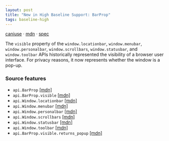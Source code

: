```yaml
---
layout: post
title: "New in High Baseline Support: BarProp"
tags: baseline-high
---
```


[caniuse](https://caniuse.com/?search=barprop) · [mdn](https://developer.mozilla.org/en-US/search?q=BarProp) · [spec](https://html.spec.whatwg.org/multipage/nav-history-apis.html#browser-interface-elements)

The `visible` property of the `window.locationbar`, `window.menubar`, `window.personalbar`, `window.scrollbars`, `window.statusbar`, and `window.toolbar` APIs historically represented the visibility of a browser user interface. For privacy reasons, it now represents whether the window is a pop-up.

### Source features

- ``api.BarProp`` [[mdn]](https://developer.mozilla.org/en-US/search?q=api.BarProp)
- ``api.BarProp.visible`` [[mdn]](https://developer.mozilla.org/en-US/search?q=api.BarProp.visible)
- ``api.Window.locationbar`` [[mdn]](https://developer.mozilla.org/en-US/search?q=api.Window.locationbar)
- ``api.Window.menubar`` [[mdn]](https://developer.mozilla.org/en-US/search?q=api.Window.menubar)
- ``api.Window.personalbar`` [[mdn]](https://developer.mozilla.org/en-US/search?q=api.Window.personalbar)
- ``api.Window.scrollbars`` [[mdn]](https://developer.mozilla.org/en-US/search?q=api.Window.scrollbars)
- ``api.Window.statusbar`` [[mdn]](https://developer.mozilla.org/en-US/search?q=api.Window.statusbar)
- ``api.Window.toolbar`` [[mdn]](https://developer.mozilla.org/en-US/search?q=api.Window.toolbar)
- ``api.BarProp.visible.returns_popup`` [[mdn]](https://developer.mozilla.org/en-US/search?q=api.BarProp.visible.returns_popup)
